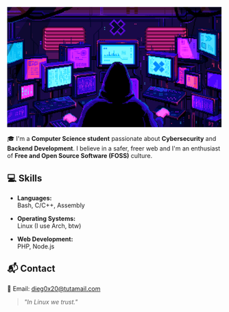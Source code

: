 <img src="gif.gif" style="width: 500px;">

🎓 I'm a **Computer Science student** passionate about **Cybersecurity** and **Backend Development**. I believe in a safer, freer web and I'm an enthusiast of **Free and Open Source Software (FOSS)** culture.


## 💻 Skills

- **Languages:**  
  Bash, C/C++, Assembly

- **Operating Systems:**  
  Linux (I use Arch, btw)

- **Web Development:**  
  PHP, Node.js

## 📬 Contact

📧 Email: [dieg0x20@tutamail.com](mailto:dieg0x20@tutamail.com)


> *"In Linux we trust."*
